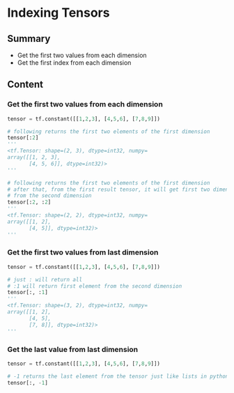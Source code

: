 # Indexing Tensors

## Summary

- Get the first two values from each dimension
- Get the first index from each dimension

## Content

### Get the first two values from each dimension

```python
tensor = tf.constant([[1,2,3], [4,5,6], [7,8,9]])

# following returns the first two elements of the first dimension
tensor[:2]
'''
<tf.Tensor: shape=(2, 3), dtype=int32, numpy=
array([[1, 2, 3],
       [4, 5, 6]], dtype=int32)>
'''

# following returns the first two elements of the first dimension
# after that, from the first result tensor, it will get first two dimension
# from the second dimension
tensor[:2, :2]
'''
<tf.Tensor: shape=(2, 2), dtype=int32, numpy=
array([[1, 2],
       [4, 5]], dtype=int32)>
'''
```

### Get the first two values from last dimension

```python
tensor = tf.constant([[1,2,3], [4,5,6], [7,8,9]])

# just : will return all
# :1 will return first element from the second dimension
tensor[:, :1]
'''
<tf.Tensor: shape=(3, 2), dtype=int32, numpy=
array([[1, 2],
       [4, 5],
       [7, 8]], dtype=int32)>
'''
```

### Get the last value from last dimension

```python
tensor = tf.constant([[1,2,3], [4,5,6], [7,8,9]])

# -1 returns the last element from the tensor just like lists in python
tensor[:, -1]
```
